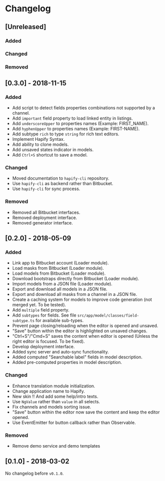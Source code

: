 # Changelog

## [Unreleased]

### Added

### Changed

### Removed

## [0.3.0] - 2018-11-15

### Added
- Add script to detect fields properties combinations not supported by a channel.
- Add `important` field property to load linked entity in listings.
- Add `underscoreUpper` to properties names (Example: FIRST_NAME).
- Add `hyphenUpper` to properties names (Example: FIRST-NAME).
- Add subtype `rich` to type `string` for rich text editors.
- Implement Hapify Syntax.
- Add ability to clone models.
- Add unsaved states indicator in models.
- Add `Ctrl+S` shortcut to save a model.

### Changed
- Moved documentation to `hapify-cli` repository.
- Use `hapify-cli` as backend rather than Bitbucket.
- Use `hapify-cli` for sync process.

### Removed
- Removed all Bitbucket interfaces.
- Removed deployment interface.
- Removed generator interface.

## [0.2.0] - 2018-05-09

### Added
- Link app to Bitbucket account (Loader module).
- Load masks from Bitbucket (Loader module).
- Load models from Bitbucket (Loader module).
- Download bootstraps directly from Bitbucket (Loader module).
- Import models from a JSON file (Loader module).
- Export and download all models in a JSON file.
- Export and download all masks from a channel in a JSON file.
- Create a caching system for models to improve code generation (not merged yet. To be tested).
- Add `multiple` field property.
- Add `subtypes` for fields. See file `src/app/model/classes/field-subtype.ts` for available sub-types.
- Prevent page closing/reloading when the editor is opened and unsaved.
- "Save" button within the editor is highlighted on unsaved changes.
- "Ctrl+S"/"Cmd+S" saves the content when editor is opened (Unless the right editor is focused. To be fixed).
- Develop deployment interface.
- Added sync server and auto-sync functionality.
- Added computed "Searchable label" fields in model description.
- Added pre-computed properties in model description.

### Changed
- Enhance translation module initialization.
- Change application name to Hapify.
- New skin !! And add some help/intro texts.
- Use `NgValue` rather than `value` in all selects.
- Fix channels and models sorting issue.
- "Save" button within the editor now save the content and keep the editor opened.
- Use EventEmitter for button callback rather than Observable.

### Removed
- Remove demo service and demo templates

## [0.1.0] - 2018-03-02

No changelog before `v0.1.0`.
